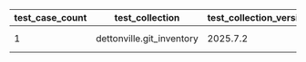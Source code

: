 | test_case_count | test_collection | test_collection_version | test_component | test_job_link | test_component_git_branch | test_component_git_commit_hash | test_case_id | test_date | test_description | test_failed | test_details_link |
| --- | --- | --- | --- | --- | --- | --- | --- | --- | --- | --- | --- |
| 1 | dettonville.git_inventory | 2025.7.2 | update_inventory | ljohnson:/Users/ljohnson/repos/ansible/ansible_collections/dettonville/git_inventory/tests/integration/targets | main | c9b762f | group01 | 2025-07-10T18:24:02Z | Add groups | True | [test details](./update_inventory/test.results/test_group01/test-results.detailed.yml) |
